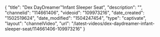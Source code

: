{
    "title": "Dex DayDreamer&trade;Infant Sleeper Seat",
    "description": "",
    "channelid": "114661406",
    "videoid": "109973216",
    "date_created": "1502519624",
    "date_modified": "1504247454",
    "type": "captivate",
    "layout": "channelVideo",
    "url": "\/latest-videos\/dex-daydreamer-infant-sleeper-seat\/114661406-109973216"
}